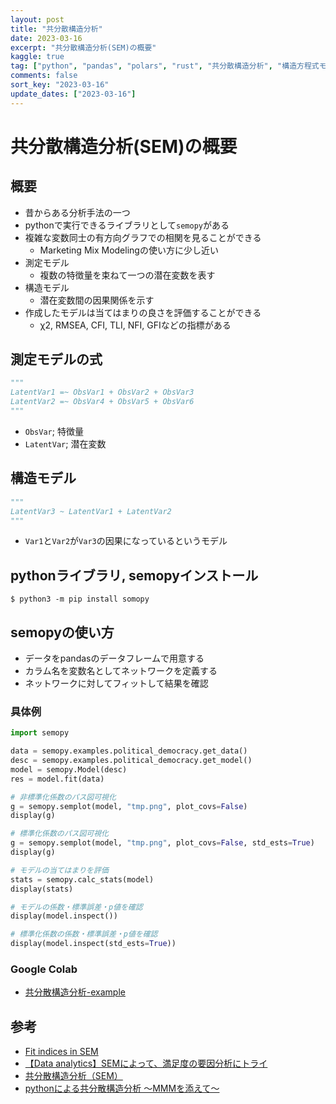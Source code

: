 ```yaml
---
layout: post
title: "共分散構造分析" 
date: 2023-03-16
excerpt: "共分散構造分析(SEM)の概要"
kaggle: true
tag: ["python", "pandas", "polars", "rust", "共分散構造分析", "構造方程式モデリング"]
comments: false
sort_key: "2023-03-16"
update_dates: ["2023-03-16"]
---
```


# 共分散構造分析(SEM)の概要

## 概要
 - 昔からある分析手法の一つ
 - pythonで実行できるライブラリとして`semopy`がある
 - 複雑な変数同士の有方向グラフでの相関を見ることができる
   - Marketing Mix Modelingの使い方に少し近い
 - 測定モデル
   - 複数の特徴量を束ねて一つの潜在変数を表す
 - 構造モデル
   - 潜在変数間の因果関係を示す
 - 作成したモデルは当てはまりの良さを評価することができる
   - χ2, RMSEA, CFI, TLI, NFI, GFIなどの指標がある

## 測定モデルの式

```python
"""
LatentVar1 =~ ObsVar1 + ObsVar2 + ObsVar3
LatentVar2 =~ ObsVar4 + ObsVar5 + ObsVar6
"""
```
 - `ObsVar`; 特徴量
 - `LatentVar`; 潜在変数

## 構造モデル

```python
"""
LatentVar3 ~ LatentVar1 + LatentVar2
"""
```
 - `Var1`と`Var2`が`Var3`の因果になっているというモデル


## pythonライブラリ, semopyインストール

```console
$ python3 -m pip install somopy
```

## semopyの使い方
 - データをpandasのデータフレームで用意する
 - カラム名を変数名としてネットワークを定義する
 - ネットワークに対してフィットして結果を確認

### 具体例

```python
import semopy

data = semopy.examples.political_democracy.get_data()
desc = semopy.examples.political_democracy.get_model()
model = semopy.Model(desc)
res = model.fit(data)

# 非標準化係数のパス図可視化
g = semopy.semplot(model, "tmp.png", plot_covs=False)
display(g)

# 標準化係数のパス図可視化
g = semopy.semplot(model, "tmp.png", plot_covs=False, std_ests=True)
display(g)

# モデルの当てはまりを評価
stats = semopy.calc_stats(model)
display(stats)

# モデルの係数・標準誤差・p値を確認
display(model.inspect())

# 標準化係数の係数・標準誤差・p値を確認
display(model.inspect(std_ests=True))
```

### Google Colab
 - [共分散構造分析-example](https://colab.research.google.com/drive/1C9M_E-kHbZkUCB2oVnAPC7TUJ1midibu?usp=sharing)

## 参考
 - [Fit indices in SEM](https://semopy.com/indices.html)
 - [【Data analytics】SEMによって、満足度の要因分析にトライ](https://note.com/yuichiro_5884/n/ne6ee29298312)
 - [共分散構造分析（SEM）](https://www.macromill.com/service/data_analysis/sem-covariance-structure-analysis.html)
 - [pythonによる共分散構造分析 ～MMMを添えて～](https://qiita.com/chicken_data_analyst/items/b06ae940c48431a74e70)
